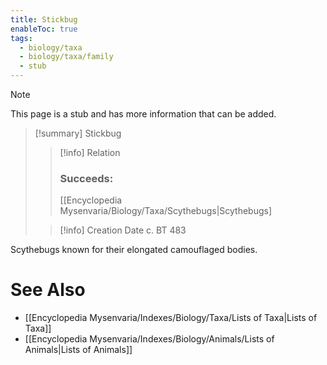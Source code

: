 ```yaml
---
title: Stickbug
enableToc: true
tags:
  - biology/taxa
  - biology/taxa/family
  - stub
---
```


> [!note]
> This page is a stub and has more information that can be added.

> [!summary] Stickbug
> > [!info] Relation
> > ### Succeeds:
> > [[Encyclopedia Mysenvaria/Biology/Taxa/Scythebugs|Scythebugs]
>
> > [!info] Creation Date
> > c. BT 483

Scythebugs known for their elongated camouflaged bodies.

# See Also
- [[Encyclopedia Mysenvaria/Indexes/Biology/Taxa/Lists of Taxa|Lists of Taxa]]
- [[Encyclopedia Mysenvaria/Indexes/Biology/Animals/Lists of Animals|Lists of Animals]]
